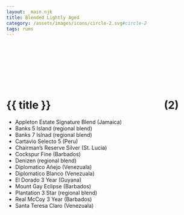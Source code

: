 ```yaml
---
layout: _main.njk
title: Blended Lightly Aged
category: /assets/images/icons/circle-2.svg#circle-2
tags: rums
---
```

<!-- markdownlint-disable MD025 -->
# {{ title }}<icon-l space="1em"><span class="with-icon"><svg class="icon"><use href="/assets/images/icons/circle-2.svg#circle-2"></use></svg><span class="sr-only">(2)</span></span></icon-l>
<!-- markdownlint-disable MD025 -->

* Appleton Estate Signature Blend (Jamaica)
* Banks 5 Island (regional blend)
* Banks 7 Islnad (regional blend)
* Cartavio Selecto 5 (Peru)
* Chairman&rsquo;s Reserve Silver (St. Lucia)
* Cockspur Fine (Barbados)
* Denizen (regional blend)
* Diplomatico Añejo (Venezuala)
* Diplomatico Blanco (Venezuala)
* El Dorado 3 Year (Guyana)
* Mount Gay Eclipse (Barbados)
* Plantation 3 Star (regional blend)
* Real McCoy 3 Year (Barbados)
* Santa Teresa Claro (Venezuala)
